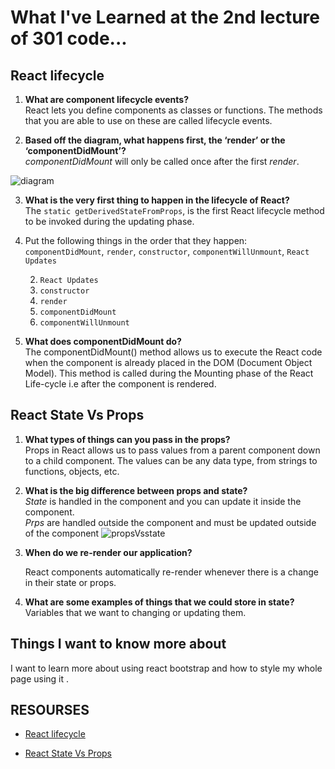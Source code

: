 # What I've Learned at the 2nd lecture of 301 code...

## React lifecycle

1. **What are component lifecycle events?**            
React lets you define components as classes or functions. The methods that you are able to use on these are called lifecycle events. 

2. **Based off the diagram, what happens first, the ‘render’ or the ‘componentDidMount’?**     
*componentDidMount* will only be called once after the first *render*.

![diagram](https://miro.medium.com/max/2000/0*0saPKFiTUk6W3FYp)

3. **What is the very first thing to happen in the lifecycle of React?**         
The `static getDerivedStateFromProps`, is the first React lifecycle method to be invoked during the updating phase.

4. Put the following things in the order that they happen: `componentDidMount`, `render`, `constructor`, `componentWillUnmount`, `React Updates`

    2. `React Updates`
    1. `constructor`
    3. `render`
    4. `componentDidMount`
    5. `componentWillUnmount`

5. **What does componentDidMount do?**         
The componentDidMount() method allows us to execute the React code when the component is already placed in the DOM (Document Object Model). This method is called during the Mounting phase of the React Life-cycle i.e after the component is rendered.

## React State Vs Props

1. **What types of things can you pass in the props?**                    
 Props in React allows us to pass values from a parent component down to a child component. The values can be any data type, from strings to functions, objects, etc.

2. **What is the big difference between props and state?**          
*State* is handled in the component and you can update it inside the component.                       
*Prps* are handled outside the component and must be updated outside of the component
![propsVsstate](https://i.stack.imgur.com/wqvF2.png)

3. **When do we re-render our application?**

   React components automatically re-render whenever there is a change in their state or props.


4. **What are some examples of things that we could store in state?**                
Variables that we want to changing or updating them.


## Things I want to know more about

I want to learn more about using react bootstrap and how to style my whole page using it .

## RESOURSES

- [React lifecycle](https://medium.com/@joshuablankenshipnola/react-component-lifecycle-events-cb77e670a093)

- [React State Vs Props](https://www.youtube.com/watch?v=IYvD9oBCuJI)


